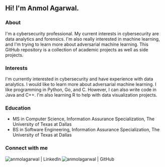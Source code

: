 <h2> Hi! I'm Anmol Agarwal. </h2>

### About
I'm a cybersecurity professional. My current interests in cybersecurity are data analytics and forensics. I'm also really interested in machine learning, and I'm trying to learn more about adversarial machine learning. This GitHub repository is a collection of academic projects as well as side projects. 

### Interests
I'm currently interested in cybersecurity and have experience with data analytics. I would like to learn more about adversarial machine learning. I like programming in Python, Go, and C. However, I can also write code in Java and C++. I'm also learning R to help with data visualization projects. 

### Education
* MS in Computer Science, Information Assurance Specialization, The University of Texas at Dallas
* BS in Software Engineering, Information Assurance Specialization, The University of Texas at Dallas

### Connect with me 
[<img align="left" alt="anmolagarwal | LinkedIn" src="https://img.shields.io/badge/LinkedIn-0077B5?style=for-the-badge&logo=linkedin&logoColor=white" />][linkedin]
[<img align="left" alt="anmolagarwal | GitHub" src="https://img.shields.io/badge/GitHub-100000?style=for-the-badge&logo=github&logoColor=white" />][github] 

[linkedin]: https://www.linkedin.com/in/anmolsagarwal/
[github]: https://github.com/anmolsagarwal/

